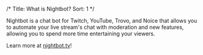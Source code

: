 /*
Title: What is Nightbot?
Sort: 1
*/

Nightbot is a chat bot for Twitch, YouTube, Trovo, and Noice that allows you to automate your live stream's chat with moderation and new features, allowing you to spend more time entertaining your viewers.

Learn more at [nightbot.tv](https://nightbot.tv)!
